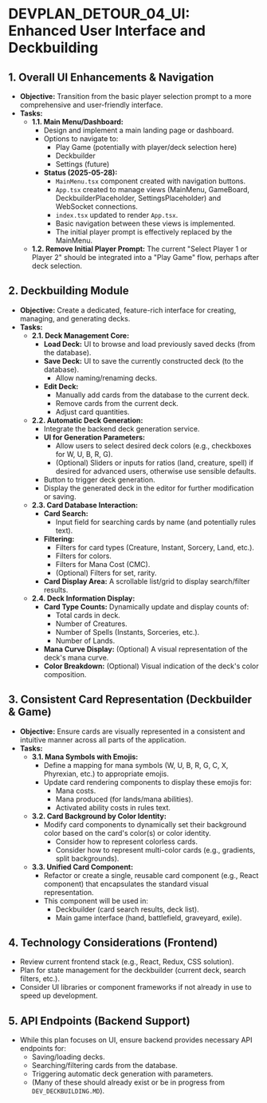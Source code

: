 # DEVPLAN_DETOUR_04_UI: Enhanced User Interface and Deckbuilding

## 1. Overall UI Enhancements & Navigation

*   **Objective:** Transition from the basic player selection prompt to a more comprehensive and user-friendly interface.
*   **Tasks:**
    *   **1.1. Main Menu/Dashboard:**
        *   Design and implement a main landing page or dashboard.
        *   Options to navigate to:
            *   Play Game (potentially with player/deck selection here)
            *   Deckbuilder
            *   Settings (future)
        *   **Status (2025-05-28):**
            *   `MainMenu.tsx` component created with navigation buttons.
            *   `App.tsx` created to manage views (MainMenu, GameBoard, DeckbuilderPlaceholder, SettingsPlaceholder) and WebSocket connections.
            *   `index.tsx` updated to render `App.tsx`.
            *   Basic navigation between these views is implemented.
            *   The initial player prompt is effectively replaced by the MainMenu.
    *   **1.2. Remove Initial Player Prompt:** The current "Select Player 1 or Player 2" should be integrated into a "Play Game" flow, perhaps after deck selection.

## 2. Deckbuilding Module

*   **Objective:** Create a dedicated, feature-rich interface for creating, managing, and generating decks.
*   **Tasks:**
    *   **2.1. Deck Management Core:**
        *   **Load Deck:** UI to browse and load previously saved decks (from the database).
        *   **Save Deck:** UI to save the currently constructed deck (to the database).
            *   Allow naming/renaming decks.
        *   **Edit Deck:**
            *   Manually add cards from the database to the current deck.
            *   Remove cards from the current deck.
            *   Adjust card quantities.
    *   **2.2. Automatic Deck Generation:**
        *   Integrate the backend deck generation service.
        *   **UI for Generation Parameters:**
            *   Allow users to select desired deck colors (e.g., checkboxes for W, U, B, R, G).
            *   (Optional) Sliders or inputs for ratios (land, creature, spell) if desired for advanced users, otherwise use sensible defaults.
        *   Button to trigger deck generation.
        *   Display the generated deck in the editor for further modification or saving.
    *   **2.3. Card Database Interaction:**
        *   **Card Search:**
            *   Input field for searching cards by name (and potentially rules text).
        *   **Filtering:**
            *   Filters for card types (Creature, Instant, Sorcery, Land, etc.).
            *   Filters for colors.
            *   Filters for Mana Cost (CMC).
            *   (Optional) Filters for set, rarity.
        *   **Card Display Area:** A scrollable list/grid to display search/filter results.
    *   **2.4. Deck Information Display:**
        *   **Card Type Counts:** Dynamically update and display counts of:
            *   Total cards in deck.
            *   Number of Creatures.
            *   Number of Spells (Instants, Sorceries, etc.).
            *   Number of Lands.
        *   **Mana Curve Display:** (Optional) A visual representation of the deck's mana curve.
        *   **Color Breakdown:** (Optional) Visual indication of the deck's color composition.

## 3. Consistent Card Representation (Deckbuilder & Game)

*   **Objective:** Ensure cards are visually represented in a consistent and intuitive manner across all parts of the application.
*   **Tasks:**
    *   **3.1. Mana Symbols with Emojis:**
        *   Define a mapping for mana symbols (W, U, B, R, G, C, X, Phyrexian, etc.) to appropriate emojis.
        *   Update card rendering components to display these emojis for:
            *   Mana costs.
            *   Mana produced (for lands/mana abilities).
            *   Activated ability costs in rules text.
    *   **3.2. Card Background by Color Identity:**
        *   Modify card components to dynamically set their background color based on the card's color(s) or color identity.
            *   Consider how to represent colorless cards.
            *   Consider how to represent multi-color cards (e.g., gradients, split backgrounds).
    *   **3.3. Unified Card Component:**
        *   Refactor or create a single, reusable card component (e.g., React component) that encapsulates the standard visual representation.
        *   This component will be used in:
            *   Deckbuilder (card search results, deck list).
            *   Main game interface (hand, battlefield, graveyard, exile).

## 4. Technology Considerations (Frontend)

*   Review current frontend stack (e.g., React, Redux, CSS solution).
*   Plan for state management for the deckbuilder (current deck, search filters, etc.).
*   Consider UI libraries or component frameworks if not already in use to speed up development.

## 5. API Endpoints (Backend Support)

*   While this plan focuses on UI, ensure backend provides necessary API endpoints for:
    *   Saving/loading decks.
    *   Searching/filtering cards from the database.
    *   Triggering automatic deck generation with parameters.
    *   (Many of these should already exist or be in progress from `DEV_DECKBUILDING.MD`).
